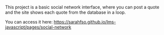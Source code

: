 This project is a basic social network interface, where you can post a quote and the site shows each quote from the database in a loop.

You can access it here: https://sarahfso.github.io/lms-javascript/pages/social-network
